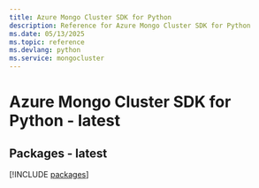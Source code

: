 ```yaml
---
title: Azure Mongo Cluster SDK for Python
description: Reference for Azure Mongo Cluster SDK for Python
ms.date: 05/13/2025
ms.topic: reference
ms.devlang: python
ms.service: mongocluster
---
```

# Azure Mongo Cluster SDK for Python - latest
## Packages - latest
[!INCLUDE [packages](mongo-cluster-index.md)]